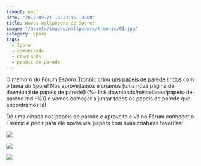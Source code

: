 ```yaml
---
layout: post
date: "2019-09-21 16:13:16 -0300"
title: Novos wallpapers de Spore!
image: "/assets/images/wallpapers/tronnic/01.jpg"
category: Spore
tags:
  - Spore
  - comunidade
  - downloads
  - papéis de parede
---
```


O membro do Fórum Esporo [Tronnic](https://forum.esporo.net/u/Tronnic) criou [uns papeis de parede lindos](https://forum.esporo.net/d/22-criei-alguns-wallpapers-do-spore-em-1920x1080-e-em-4k) com o tema do Spore! Nós aproveitamos e criamos [uma nova página de download de papeis de parede]({%- link downloads/miscelanea/papeis-de-parede.md -%}) e vamos começar a juntar todos os papeis de parede que encontramos lá!

Dê uma olhada nos papeis de parede e aproveite e vá no Fórum conhecer o Tronnic e pedir para ele novos wallpapers com suas criaturas favoritas!

![](https://i.imgur.com/GRVsZgSh.jpg)

![](https://i.imgur.com/xLkQM0Eh.jpg)

![](https://i.imgur.com/JAVCmNoh.jpg)
